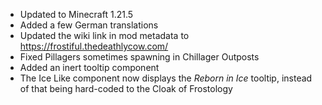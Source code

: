 - Updated to Minecraft 1.21.5
- Added a few German translations
- Updated the wiki link in mod metadata to https://frostiful.thedeathlycow.com/
- Fixed Pillagers sometimes spawning in Chillager Outposts
- Added an inert tooltip component
- The Ice Like component now displays the *Reborn in Ice* tooltip, instead of that being hard-coded to the Cloak of Frostology
